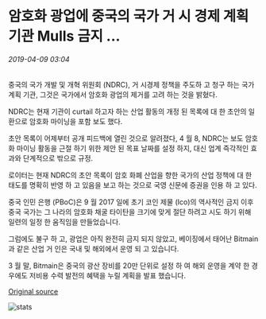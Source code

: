 # 암호화 광업에 중국의 국가 거 시 경제 계획 기관 Mulls 금지 ...

###### 2019-04-09 03:04

중국의 국가 개발 및 개혁 위원회 (NDRC), 거 시경제 정책을 주도하 고 청구 하는 국가 계획 기관, 그것은 국가에서 암호화 광업의 제거를 고려 하는 것을 밝혔다.

NDRC는 현재 기관이 curtail 하고자 하는 산업 활동의 개정 된 목록에 대 한 초안의 일환으로 암호화 마이닝을 포함 보도 했다.

초안 목록이 어제부터 공개 피드백에 열린 것으로 알려졌다, 4 월 8, NDRC는 보도 암호화 마이닝 활동을 근절 하기 위한 제안 된 목표 날짜를 설정 하지, 대신 업계 즉각적인 효과와 단계적으로 밖으로 규정.

로이터는 현재 NDRC의 초안 목록이 암호 화폐 산업을 향한 국가의 산업 정책에 대 한 태도를 명확히 반영 하 고 있음을 보고 하는 것으로 국영 신문에 증권을 인용 하 고 있다.

중국 인민 은행 (PBoC)은 9 월 2017 일에 초기 코인 제물 (Ico)의 역사적인 금지 이후 중국 국가는 그 나라의 암호화 채굴 타이탄을 크기에 맞게 절단 하려고 시도 하기 위해 일련의 일정 한 움직임을 만들었습니다.

그럼에도 불구 하 고, 광업은 아직 완전히 금지 되지 않았고, 베이징에서 태어난 Bitmain과 같은 산업 거 인은 국내 및 해외에서 운영 되 고 있습니다.

3 월 말, Bitmain은 중국의 광산 장비를 20만 단위로 설정 하 여 해외 운영을 계약 한 경우에도 저비용 수력 발전의 혜택을 누릴 계획을 발표 했습니다.

[Original source](https://cointelegraph.com/news/chinas-state-macroeconomic-planning-agency-mulls-ban-on-crypto-mining)

![stats](https://c.statcounter.com/11760860/0/a89fa40b/1/ "stats")
